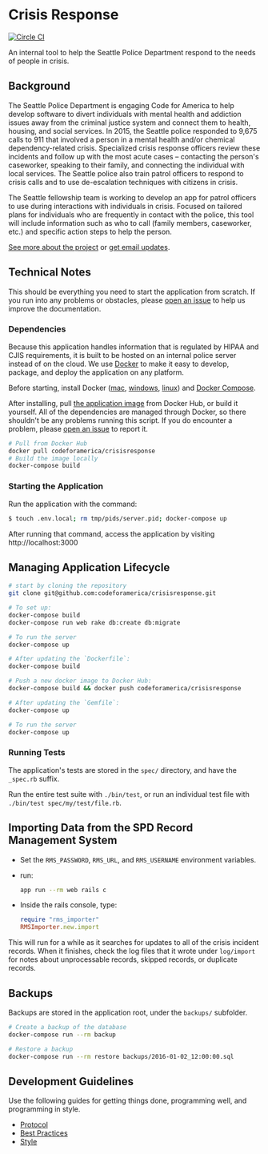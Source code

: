 # Crisis Response

[![Circle CI](https://circleci.com/gh/codeforamerica/crisisresponse.svg?style=svg&circle-token=3dbea1eed1c1d0e056ef0ceaeb0f54039facd079)](https://circleci.com/gh/codeforamerica/crisisresponse)

An internal tool to help the Seattle Police Department
respond to the needs of people in crisis.

## Background

The Seattle Police Department is engaging Code for America
to help develop software to divert individuals
with mental health and addiction issues
away from the criminal justice system
and connect them to health, housing, and social services.
In 2015, the Seattle police responded to 9,675 calls to 911
that involved a person
in a mental health and/or chemical dependency-related crisis.
Specialized crisis response officers review these incidents
and follow up with the most acute cases –
contacting the person's caseworker,
speaking to their family,
and connecting the individual with local services.
The Seattle police also train patrol officers
to respond to crisis calls
and to use de-escalation techniques
with citizens in crisis.

The Seattle fellowship team is working to develop an app
for patrol officers to use
during interactions with individuals in crisis.
Focused on tailored plans
for individuals who are frequently in contact with the police,
this tool will include information such as who to call
(family members, caseworker, etc.)
and specific action steps to help the person.

[See more about the project][more] or [get email updates][updates].

[more]: http://c4a-sea-2016.tumblr.com/
[updates]: http://codeforamerica.us13.list-manage.com/subscribe?u=6100a3c3b87484e2482c465f2&id=4f2ea46fa4

## Technical Notes

This should be everything you need to start the application from scratch.
If you run into any problems or obstacles,
please [open an issue] to help us improve the documentation.

[open an issue]: https://github.com/codeforamerica/crisisresponse/issues/new

### Dependencies

Because this application handles information
that is regulated by HIPAA and CJIS requirements,
it is built to be hosted on an internal police server
instead of on the cloud.
We use [Docker] to make it easy
to develop, package, and deploy the application
on any platform.

Before starting, install Docker ([mac], [windows], [linux]) and [Docker Compose].

After installing,
pull [the application image] from Docker Hub,
or build it yourself.
All of the dependencies are managed through Docker,
so there shouldn't be any problems running this script.
If you do encounter a problem, please [open an issue] to report it.

```bash
# Pull from Docker Hub
docker pull codeforamerica/crisisresponse
# Build the image locally
docker-compose build
```

[Docker]: https://www.docker.com/
[mac]: https://docs.docker.com/mac/
[windows]: https://docs.docker.com/windows/
[linux]: https://docs.docker.com/linux/
[Docker Compose]: https://docs.docker.com/compose/install/
[open an issue]: https://github.com/codeforamerica/crisisresponse
[the application image]: https://hub.docker.com/r/codeforamerica/crisisresponse/

### Starting the Application

Run the application with the command:

```bash
$ touch .env.local; rm tmp/pids/server.pid; docker-compose up
```

After running that command,
access the application by visiting http://localhost:3000

## Managing Application Lifecycle

```bash
# start by cloning the repository
git clone git@github.com:codeforamerica/crisisresponse.git

# To set up:
docker-compose build
docker-compose run web rake db:create db:migrate

# To run the server
docker-compose up

# After updating the `Dockerfile`:
docker-compose build

# Push a new docker image to Docker Hub:
docker-compose build && docker push codeforamerica/crisisresponse

# After updating the `Gemfile`:
docker-compose up

# To run the server
docker-compose up
```

### Running Tests

The application's tests are stored in the `spec/` directory,
and have the `_spec.rb` suffix.

Run the entire test suite with `./bin/test`,
or run an individual test file with `./bin/test spec/my/test/file.rb`.

## Importing Data from the SPD Record Management System

* Set the `RMS_PASSWORD`, `RMS_URL`, and `RMS_USERNAME` environment variables.
* run:

  ```bash
  app run --rm web rails c
  ```

* Inside the rails console, type:

  ```ruby
  require "rms_importer"
  RMSImporter.new.import
  ```

This will run for a while as it searches for updates
to all of the crisis incident records.
When it finishes,
check the log files that it wrote under `log/import`
for notes about unprocessable records,
skipped records,
or duplicate records.

## Backups

Backups are stored in the application root,
under the `backups/` subfolder.

```bash
# Create a backup of the database
docker-compose run --rm backup

# Restore a backup
docker-compose run --rm restore backups/2016-01-02_12:00:00.sql
```

## Development Guidelines

Use the following guides for
getting things done,
programming well,
and programming in style.

* [Protocol](http://github.com/thoughtbot/guides/blob/master/protocol)
* [Best Practices](http://github.com/thoughtbot/guides/blob/master/best-practices)
* [Style](http://github.com/thoughtbot/guides/blob/master/style)
